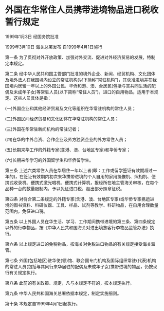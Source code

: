 # 外国在华常住人员携带进境物品进口税收暂行规定

1999年1月3日 经国务院批准　

1999年3月10日 海关总署发布 自1999年4月1日施行

第一条 为了贯彻对外开放政策、加强对外交流、促进对外经济贸易的发展，特制定本规定。

第二条 经中华人民共和国主管部门批准的境外企业、新闻、经贸机构、文化团体及境外法人在我国境内设立的常驻机构(以下简称“常驻机构”)，其获准进境并在我国境内居留一年以上的外国公民、华侨和港、澳、台居民(包括与其共同生活的配偶及未成年子女)等常驻人员(以下简称“常住人员”)，进口的自用物品，适用于本规定。这些人员具体是指：

(一)外国企业和其他经济贸易及文化等组织在华常驻机构的常住人员；

(二)外国民间经济贸易和文化团体在华常驻机构的常住人员；

(三)外国在华常驻新闻机构的常驻记者；

(四)在华的中外合资、合作企业及外方独资企业的外方常住人员；

(五)长期来华工作的外籍专家(含港、澳、台地区专家)和华侨专家；

(六)长期来华学习的外国留学生和华侨留学生。

第三条 上述六类常住人员在华居住一年以上者(即：工作或留学签证有效期超过一年的)，在签证有效期内初次来华携带进境的个人自用的家用摄像机、照相机、便携式收录机、便携式激光唱机、便携式计算机，报经所在地主管海关审核，在每个品种一台的数量限制内，予以免征进口税，超出部分照章征税。

第四条 对符合第二条规定的外籍专家(含港、澳、台地区专家)或华侨专家携运进境的图书资料、科研仪器、工具、样品、试剂等教学、科研物品，在自用合理数量范围内，免征进口税。

第五条 以上外国人员在华生活、学习、工作期间携带进境的第三条、第四条规定以外的行李物品，按《中华人民共和国海关对进出境旅客行李物品监管办法》执行。

第六条 以上规定进口的免税物品，按海关对免税进口物品的有关规定接受海关监管。

第七条 外国(包括地区)驻华使(领)馆、联合国专门机构及国际组织常驻(代表)机构的常驻人员(包括与其同行来华居驻的配偶及未成年子女)携带进境的物品，仍按现行有关规定执行。

第八条 此前的有关政策、规定，凡与本规定不符的，按本规定执行。

第九条 中华人民共和国海关总署依据本规定，制定实施细则。

第十条 本规定自1999年4月1日起执行。
